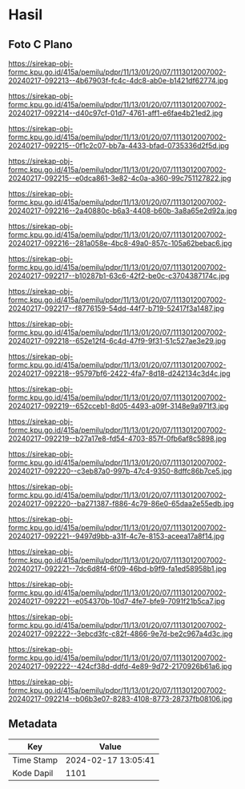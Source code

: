 # Hasil

## Foto C Plano

https://sirekap-obj-formc.kpu.go.id/415a/pemilu/pdpr/11/13/01/20/07/1113012007002-20240217-092213--4b67903f-fc4c-4dc8-ab0e-b1421df62774.jpg

https://sirekap-obj-formc.kpu.go.id/415a/pemilu/pdpr/11/13/01/20/07/1113012007002-20240217-092214--d40c97cf-01d7-4761-aff1-e6fae4b21ed2.jpg

https://sirekap-obj-formc.kpu.go.id/415a/pemilu/pdpr/11/13/01/20/07/1113012007002-20240217-092215--0f1c2c07-bb7a-4433-bfad-0735336d2f5d.jpg

https://sirekap-obj-formc.kpu.go.id/415a/pemilu/pdpr/11/13/01/20/07/1113012007002-20240217-092215--e0dca861-3e82-4c0a-a360-99c751127822.jpg

https://sirekap-obj-formc.kpu.go.id/415a/pemilu/pdpr/11/13/01/20/07/1113012007002-20240217-092216--2a40880c-b6a3-4408-b60b-3a8a65e2d92a.jpg

https://sirekap-obj-formc.kpu.go.id/415a/pemilu/pdpr/11/13/01/20/07/1113012007002-20240217-092216--281a058e-4bc8-49a0-857c-105a62bebac6.jpg

https://sirekap-obj-formc.kpu.go.id/415a/pemilu/pdpr/11/13/01/20/07/1113012007002-20240217-092217--b10287b1-63c6-42f2-be0c-c3704387174c.jpg

https://sirekap-obj-formc.kpu.go.id/415a/pemilu/pdpr/11/13/01/20/07/1113012007002-20240217-092217--f8776159-54dd-44f7-b719-52417f3a1487.jpg

https://sirekap-obj-formc.kpu.go.id/415a/pemilu/pdpr/11/13/01/20/07/1113012007002-20240217-092218--652e12f4-6c4d-47f9-9f31-51c527ae3e29.jpg

https://sirekap-obj-formc.kpu.go.id/415a/pemilu/pdpr/11/13/01/20/07/1113012007002-20240217-092218--95797bf6-2422-4fa7-8d18-d242134c3d4c.jpg

https://sirekap-obj-formc.kpu.go.id/415a/pemilu/pdpr/11/13/01/20/07/1113012007002-20240217-092219--652cceb1-8d05-4493-a09f-3148e9a971f3.jpg

https://sirekap-obj-formc.kpu.go.id/415a/pemilu/pdpr/11/13/01/20/07/1113012007002-20240217-092219--b27a17e8-fd54-4703-857f-0fb6af8c5898.jpg

https://sirekap-obj-formc.kpu.go.id/415a/pemilu/pdpr/11/13/01/20/07/1113012007002-20240217-092220--c3eb87a0-997b-47c4-9350-8dffc86b7ce5.jpg

https://sirekap-obj-formc.kpu.go.id/415a/pemilu/pdpr/11/13/01/20/07/1113012007002-20240217-092220--ba271387-f886-4c79-86e0-65daa2e55edb.jpg

https://sirekap-obj-formc.kpu.go.id/415a/pemilu/pdpr/11/13/01/20/07/1113012007002-20240217-092221--9497d9bb-a31f-4c7e-8153-aceea17a8f14.jpg

https://sirekap-obj-formc.kpu.go.id/415a/pemilu/pdpr/11/13/01/20/07/1113012007002-20240217-092221--7dc6d8f4-6f09-46bd-b9f9-fa1ed58958b1.jpg

https://sirekap-obj-formc.kpu.go.id/415a/pemilu/pdpr/11/13/01/20/07/1113012007002-20240217-092221--e054370b-10d7-4fe7-bfe9-7091f21b5ca7.jpg

https://sirekap-obj-formc.kpu.go.id/415a/pemilu/pdpr/11/13/01/20/07/1113012007002-20240217-092222--3ebcd3fc-c82f-4866-9e7d-be2c967a4d3c.jpg

https://sirekap-obj-formc.kpu.go.id/415a/pemilu/pdpr/11/13/01/20/07/1113012007002-20240217-092222--424cf38d-ddfd-4e89-9d72-2170926b61a6.jpg

https://sirekap-obj-formc.kpu.go.id/415a/pemilu/pdpr/11/13/01/20/07/1113012007002-20240217-092214--b06b3e07-8283-4108-8773-28737fb08106.jpg


## Metadata

| Key        | Value               |
| ---------- | ------------------- |
| Time Stamp | 2024-02-17 13:05:41 |
| Kode Dapil | 1101                |



